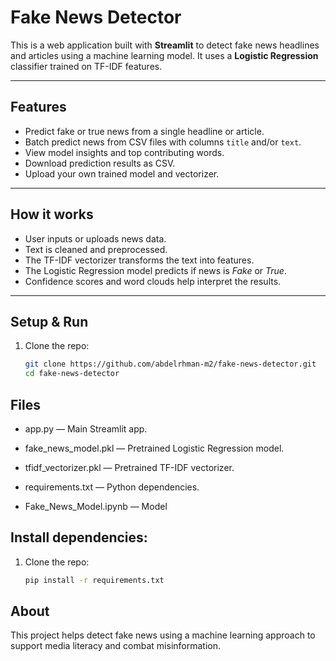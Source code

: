 # Fake News Detector

This is a web application built with **Streamlit** to detect fake news headlines and articles using a machine learning model. It uses a **Logistic Regression** classifier trained on TF-IDF features.

---

## Features

- Predict fake or true news from a single headline or article.
- Batch predict news from CSV files with columns `title` and/or `text`.
- View model insights and top contributing words.
- Download prediction results as CSV.
- Upload your own trained model and vectorizer.

---

## How it works

- User inputs or uploads news data.
- Text is cleaned and preprocessed.
- The TF-IDF vectorizer transforms the text into features.
- The Logistic Regression model predicts if news is *Fake* or *True*.
- Confidence scores and word clouds help interpret the results.

---

## Setup & Run

1. Clone the repo:
   ```bash
   git clone https://github.com/abdelrhman-m2/fake-news-detector.git
   cd fake-news-detector

## Files

- app.py — Main Streamlit app.

- fake_news_model.pkl — Pretrained Logistic Regression model.

- tfidf_vectorizer.pkl — Pretrained TF-IDF vectorizer.

- requirements.txt — Python dependencies.

- Fake_News_Model.ipynb — Model


## Install dependencies:
1. Clone the repo:
   ```bash
   pip install -r requirements.txt

## About

This project helps detect fake news using a machine learning approach to support media literacy and combat misinformation.
